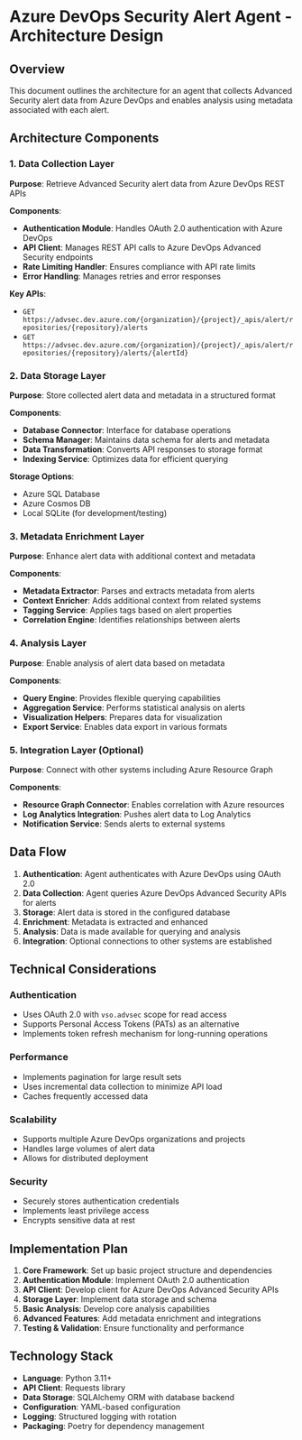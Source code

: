 # Azure DevOps Security Alert Agent - Architecture Design

## Overview

This document outlines the architecture for an agent that collects Advanced Security alert data from Azure DevOps and enables analysis using metadata associated with each alert.

## Architecture Components

### 1. Data Collection Layer

**Purpose**: Retrieve Advanced Security alert data from Azure DevOps REST APIs

**Components**:
- **Authentication Module**: Handles OAuth 2.0 authentication with Azure DevOps
- **API Client**: Manages REST API calls to Azure DevOps Advanced Security endpoints
- **Rate Limiting Handler**: Ensures compliance with API rate limits
- **Error Handling**: Manages retries and error responses

**Key APIs**:
- `GET https://advsec.dev.azure.com/{organization}/{project}/_apis/alert/repositories/{repository}/alerts`
- `GET https://advsec.dev.azure.com/{organization}/{project}/_apis/alert/repositories/{repository}/alerts/{alertId}`

### 2. Data Storage Layer

**Purpose**: Store collected alert data and metadata in a structured format

**Components**:
- **Database Connector**: Interface for database operations
- **Schema Manager**: Maintains data schema for alerts and metadata
- **Data Transformation**: Converts API responses to storage format
- **Indexing Service**: Optimizes data for efficient querying

**Storage Options**:
- Azure SQL Database
- Azure Cosmos DB
- Local SQLite (for development/testing)

### 3. Metadata Enrichment Layer

**Purpose**: Enhance alert data with additional context and metadata

**Components**:
- **Metadata Extractor**: Parses and extracts metadata from alerts
- **Context Enricher**: Adds additional context from related systems
- **Tagging Service**: Applies tags based on alert properties
- **Correlation Engine**: Identifies relationships between alerts

### 4. Analysis Layer

**Purpose**: Enable analysis of alert data based on metadata

**Components**:
- **Query Engine**: Provides flexible querying capabilities
- **Aggregation Service**: Performs statistical analysis on alerts
- **Visualization Helpers**: Prepares data for visualization
- **Export Service**: Enables data export in various formats

### 5. Integration Layer (Optional)

**Purpose**: Connect with other systems including Azure Resource Graph

**Components**:
- **Resource Graph Connector**: Enables correlation with Azure resources
- **Log Analytics Integration**: Pushes alert data to Log Analytics
- **Notification Service**: Sends alerts to external systems

## Data Flow

1. **Authentication**: Agent authenticates with Azure DevOps using OAuth 2.0
2. **Data Collection**: Agent queries Azure DevOps Advanced Security APIs for alerts
3. **Storage**: Alert data is stored in the configured database
4. **Enrichment**: Metadata is extracted and enhanced
5. **Analysis**: Data is made available for querying and analysis
6. **Integration**: Optional connections to other systems are established

## Technical Considerations

### Authentication
- Uses OAuth 2.0 with `vso.advsec` scope for read access
- Supports Personal Access Tokens (PATs) as an alternative
- Implements token refresh mechanism for long-running operations

### Performance
- Implements pagination for large result sets
- Uses incremental data collection to minimize API load
- Caches frequently accessed data

### Scalability
- Supports multiple Azure DevOps organizations and projects
- Handles large volumes of alert data
- Allows for distributed deployment

### Security
- Securely stores authentication credentials
- Implements least privilege access
- Encrypts sensitive data at rest

## Implementation Plan

1. **Core Framework**: Set up basic project structure and dependencies
2. **Authentication Module**: Implement OAuth 2.0 authentication
3. **API Client**: Develop client for Azure DevOps Advanced Security APIs
4. **Storage Layer**: Implement data storage and schema
5. **Basic Analysis**: Develop core analysis capabilities
6. **Advanced Features**: Add metadata enrichment and integrations
7. **Testing & Validation**: Ensure functionality and performance

## Technology Stack

- **Language**: Python 3.11+
- **API Client**: Requests library
- **Data Storage**: SQLAlchemy ORM with database backend
- **Configuration**: YAML-based configuration
- **Logging**: Structured logging with rotation
- **Packaging**: Poetry for dependency management
